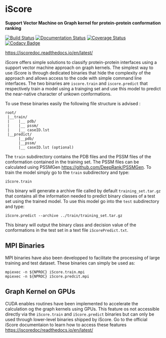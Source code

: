 # iScore

**Support Vector Machine on Graph kernel for protein-protein conformation ranking**

[![Build Status](https://secure.travis-ci.org/DeepRank/iScore.svg?branch=master)](https://travis-ci.org/DeepRank/iScore)
[![Documentation Status](https://readthedocs.org/projects/iscoredoc/badge/?version=latest)](http://iscoredoc.readthedocs.io/?badge=latest)
[![Coverage Status](https://coveralls.io/repos/github/DeepRank/iScore/badge.svg?branch=master)](https://coveralls.io/github/DeepRank/iScore?branch=master)
[![Codacy Badge](https://api.codacy.com/project/badge/Grade/9491c221796e49c0a120ada9aed5fe42)](https://www.codacy.com/app/NicoRenaud/iScore?utm_source=github.com&amp;utm_medium=referral&amp;utm_content=DeepRank/iScore&amp;utm_campaign=Badge_Grade)

<https://iscoredoc.readthedocs.io/en/latest/>

iScore offers simple solutions to classify protein-protein interfaces using a support vector machine approach on graph kernels. The simplest way to use iScore is through dedicated binaries that hide the complexity of the approach and allows access to the code with simple command line interfaces. The two binaries are `iscore.train` and `iscore.predict` that respectively train a model using a trainging set and use this model to predict the near-native character of unkown conformations.

To use these binaries easily the following file structure is advised :

```
root/
 |__train/
 |    |__ pdb/
 |    |__ pssm/
 |    |__ caseID.lst
 |__predict/
      |__pdb/
      |__pssm/
      |__ caseID.lst (optional)
```

The `train` subdirectory contains the PDB files and the PSSM files of the conformation contained in the training set. The PSSM files can be calculated using PSSMGen <https://github.com/DeepRank/PSSMGen>. To train the model simply go to the `train` subdirectory and type:

```console
iScore.train
```

This binary will generate a archive file called by default `training_set.tar.gz` that contains all the information needed to predict binary classes of a test set using the trained model. To use this model go into the `test` subdirectory and type:

```console
iScore.predict --archive ../train/training_set.tar.gz
```

This binary will output the binary class and decision value of the conformations in the test set in a text file `iScorePredict.txt`.

## MPI Binaries

MPI binaries have also been developped to facilitate the processing of large training and test dataset. These binaries can simply be used as:

```console
mpiexec -n ${NPROC} iScore.train.mpi
mpiexec -n ${NPROC} iScore.predcit.mpi
```

## Graph Kernel on GPUs

CUDA enables routines have been implemented to accelerate the calculation og the graph kernels using GPUs. This feature os not accessible directly via the `iScore.train` and `iScore.predict` binaries but can only be used through lower-level binaries shipped by iScore. Go to the official iScore documentaion to learn how to access these features <https://iscoredoc/readthedocs.io/en/latest/>